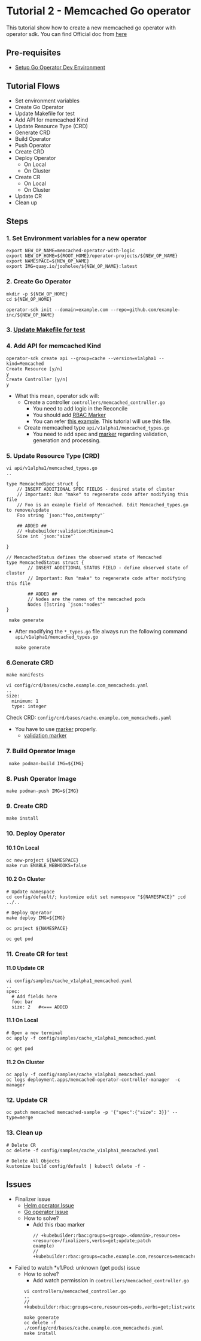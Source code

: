 # Tutorial 2 - Memcached Go operator

This tutorial show how to create a new memcached go operator with operator sdk. You can find Official doc from [here](https://sdk.operatorframework.io/docs/building-operators/golang/tutorial/)


## Pre-requisites
- [Setup Go Operator Dev Environment](./1.Setup.md)

## Tutorial Flows
- Set environment variables
- Create Go Operator
- Update Makefile for test
- Add API for memcached Kind
- Update Resource Type (CRD)
- Generate CRD 
- Build Operator
- Push Operator
- Create CRD
- Deploy Operator 
  - On Local
  - On Cluster
- Create CR
  - On Local
  - On Cluster
- Update CR
- Clean up


## Steps
### 1. Set Environment variables for a new operator

```
export NEW_OP_NAME=memcached-operator-with-logic
export NEW_OP_HOME=${ROOT_HOME}/operator-projects/${NEW_OP_NAME}
export NAMESPACE=${NEW_OP_NAME}
export IMG=quay.io/jooholee/${NEW_OP_NAME}:latest
```

### 2. Create Go Operator
  ```
  mkdir -p ${NEW_OP_HOME}
  cd ${NEW_OP_HOME}

  operator-sdk init --domain=example.com --repo=github.com/example-inc/${NEW_OP_NAME}
  ```

### 3. [Update Makefile for test](2.Update_Makefile.md)

### 4. Add API for memcached Kind
```
operator-sdk create api --group=cache --version=v1alpha1 --kind=Memcached
Create Resource [y/n]
y
Create Controller [y/n]
y

```
- What this mean, operator sdk will:
  - Create a controller `controllers/memcached_controller.go`
    - You need to add logic in the Reconcile
    - You should add [RBAC Marker](https://book.kubebuilder.io/reference/markers/rbac.html)
    - You can refer [this example](https://github.com/operator-framework/operator-sdk/blob/e4635fa2eb8d8e07229723575a4f7a5ac89e79b4/example/memcached-operator/memcached_controller.go.tmpl). This tutorial will use this file.
  - Create memcached type `api/v1alpha1/memcached_types.go`
    - You need to add spec and [marker](https://book.kubebuilder.io/reference/markers.html) regarding validation, generation and processing.


### 5. Update Resource Type (CRD)
~~~
vi api/v1alpha1/memcached_types.go
..

type MemcachedSpec struct {
    // INSERT ADDITIONAL SPEC FIELDS - desired state of cluster
    // Important: Run "make" to regenerate code after modifying this file
    // Foo is an example field of Memcached. Edit Memcached_types.go to remove/update
    Foo string `json:"foo,omitempty"`
     
    ## ADDED ## 
    // +kubebuilder:validation:Minimum=1
    Size int `json:"size"`

}

// MemcachedStatus defines the observed state of Memcached
type MemcachedStatus struct {
        // INSERT ADDITIONAL STATUS FIELD - define observed state of cluster
        // Important: Run "make" to regenerate code after modifying this file

        ## ADDED ##
        // Nodes are the names of the memcached pods
        Nodes []string `json:"nodes"`
}

 make generate
~~~
 
- After modifying the `*_types.go` file always run the following command
  `api/v1alpha1/memcached_types.go`
  ```
  make generate
  ```

### 6.Generate CRD 
  ```  
  make manifests

  vi config/crd/bases/cache.example.com_memcacheds.yaml
  ..
  size:
    minimum: 1
    type: integer

  ```

  Check CRD: `config/crd/bases/cache.example.com_memcacheds.yaml`
- You have to use [marker](https://book.kubebuilder.io/reference/markers.html) properly.
  - [validation marker](https://book.kubebuilder.io/reference/markers/crd-validation.html)


### 7. Build Operator Image
  ```
   make podman-build IMG=${IMG}
  ```

### 8. Push Operator Image
  ```
  make podman-push IMG=${IMG}
  ```

### 9. Create CRD
  ```
  make install
  ```

### 10. Deploy Operator 

#### 10.1 On Local
```
oc new-project ${NAMESPACE}
make run ENABLE_WEBHOOKS=false
```

#### 10.2 On Cluster

```
# Update namespace
cd config/default/; kustomize edit set namespace "${NAMESPACE}" ;cd ../..

# Deploy Operator
make deploy IMG=${IMG}

oc project ${NAMESPACE}

oc get pod
``` 

### 11. Create CR for test

#### 11.0 Update CR
~~~
vi config/samples/cache_v1alpha1_memcached.yaml
..
spec:
  # Add fields here
  foo: bar
  size: 2   #<=== ADDED
~~~

#### 11.1 On Local
~~~
# Open a new terminal
oc apply -f config/samples/cache_v1alpha1_memcached.yaml 

oc get pod
~~~

#### 11.2 On Cluster
```
oc apply -f config/samples/cache_v1alpha1_memcached.yaml 
oc logs deployment.apps/memcached-operator-controller-manager  -c manager
```

### 12. Update CR
~~~
oc patch memcached memcached-sample -p '{"spec":{"size": 3}}' --type=merge
~~~

### 13. Clean up

```
# Delete CR
oc delete -f config/samples/cache_v1alpha1_memcached.yaml

# Delete All Objects
kustomize build config/default | kubectl delete -f -
```

## Issues
- Finalizer issue
  - [Helm operator Issue](https://github.com/operator-framework/operator-sdk/issues/3767)
  - [Go operator Issue](https://github.com/kubernetes-sigs/kubebuilder/issues/1654) 
  - How to solve?
    - Add this rbac marker 
      ```
      // +kubebuilder:rbac:groups=<group>.<domain>,resources=<resource>/finalizers,verbs=get;update;patch
      example) 
      // +kubebuilder:rbac:groups=cache.example.com,resources=memcacheds/finalizers,verbs=update
      ```
- Failed to watch *v1.Pod: unknown (get pods) issue
  - How to solve?
    - Add watch permission in `controllers/memcached_controller.go `
    ```
    vi controllers/memcached_controller.go 
    ..
    // +kubebuilder:rbac:groups=core,resources=pods,verbs=get;list;watch

    make generate
    oc delete -f ./config/crd/bases/cache.example.com_memcacheds.yaml 
    make install
    ```

